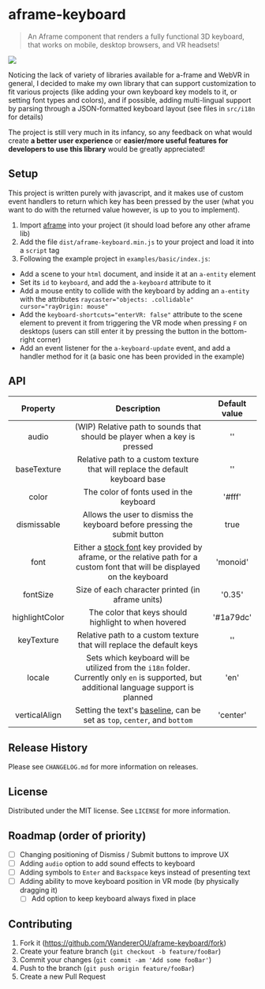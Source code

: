 # aframe-keyboard
> An Aframe component that renders a fully functional 3D keyboard, that works on mobile, desktop browsers, and VR headsets!

![](readme.png)

Noticing the lack of variety of libraries available for a-frame and WebVR in general, I decided to make my own library that can support customization to fit various projects (like adding your own keyboard key models to it, or setting font types and colors), and if possible, adding multi-lingual support by parsing through a JSON-formatted keyboard layout (see files in `src/i18n` for details)

The project is still very much in its infancy, so any feedback on what would create **a better user experience** or **easier/more useful features for developers to use this library** would be greatly appreciated!

## Setup
This project is written purely with javascript, and it makes use of custom event handlers to return which key has been pressed by the user (what you want to do with the returned value however, is up to you to implement). 

1. Import [aframe](https://aframe.io) into your project (it should load before any other aframe lib)
2. Add the file `dist/aframe-keyboard.min.js` to your project and load it into a `script` tag
3. Following the example project in `examples/basic/index.js`:
  * Add a scene to your `html` document, and inside it at an `a-entity` element
  * Set its `id` to `keyboard`, and add the `a-keyboard` attribute to it
  * Add a mouse entity to collide with the keyboard by adding an `a-entity` with the attributes `raycaster="objects: .collidable" cursor="rayOrigin: mouse"`
  * Add the `keyboard-shortcuts="enterVR: false"` attribute to the scene element to prevent it from triggering the VR mode when pressing `F` on desktops (users can still enter it by pressing the button in the bottom-right corner)
  * Add an event listener for the `a-keyboard-update` event, and add a handler method for it (a basic one has been provided in the example)

## API
| Property | Description | Default value |
| :--: | :--: | :--: |
| audio | (WIP) Relative path to sounds that should be player when a key is pressed | '' |
| baseTexture | Relative path to a custom texture that will replace the default keyboard base | '' |
| color | The color of fonts used in the keyboard | '#fff' |
| dismissable | Allows the user to dismiss the keyboard before pressing the submit button | true |
| font | Either a [stock font](https://aframe.io/docs/0.9.0/components/text.html#stock-fonts) key provided by aframe, or the relative path for a custom font that will be displayed on the keyboard | 'monoid' |
| fontSize | Size of each character printed (in aframe units) | '0.35' |
| highlightColor | The color that keys should highlight to when hovered | '#1a79dc' |
| keyTexture | Relative path to a custom texture that will replace the default keys | '' |
| locale | Sets which keyboard will be utilized from the `i18n` folder. Currently only `en` is supported, but additional language support is planned | 'en' |
| verticalAlign | Setting the text's [baseline](https://aframe.io/docs/0.9.0/components/text.html#properties_baseline), can be set as `top`, `center`, and `bottom`  | 'center' |

## Release History
Please see `CHANGELOG.md` for more information on releases.
  
## License
Distributed under the MIT license. See `LICENSE` for more information.

## Roadmap (order of priority)
- [ ] Changing positioning of Dismiss / Submit buttons to improve UX
- [ ] Adding `audio` option to add sound effects to keyboard
- [ ] Adding symbols to `Enter` and `Backspace` keys instead of presenting text
- [ ] Adding ability to move keyboard position in VR mode (by physically dragging it)
  - [ ] Add option to keep keyboard always fixed in place

## Contributing
1. Fork it (<https://github.com/WandererOU/aframe-keyboard/fork>)
2. Create your feature branch (`git checkout -b feature/fooBar`)
3. Commit your changes (`git commit -am 'Add some fooBar'`)
4. Push to the branch (`git push origin feature/fooBar`)
5. Create a new Pull Request
